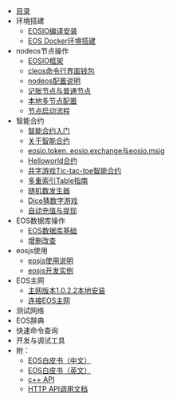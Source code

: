 * [目录](README.md)
* 环境搭建
    * [EOSIO编译安装](eos_compile_install.md)
    * [EOS Docker环境搭建](EOSDocker.md)
* nodeos节点操作
    * [EOSIO框架](eosio_framework.md)
    * [cleos命令行界面钱包](eos_command_line_wallet.md)
    * [nodeos配置说明](nodeos_config.md)
    * [记账节点与普通节点](block_producer_non_producer.md)
    * [本地多节点配置](eos_multi_node.md)
    * [节点启动流程](bios_boot_sequence.md)
* 智能合约
    * [智能合约入门](smart_contract_start.md)
    * [关于智能合约](about_smart_contract.md)
    * [eosio.token, eosio.exchange与eosio.msig](token_exchange_msig.md)
    * [Helloworld合约](Helloworld_contract.md)
    * [井字游戏Tic-tac-toe智能合约](tic-tac-toe_game.md)
    * [多重索引Table指南](multi_index_table.md)
    * [随机数发生器](randomization.md)
    * [Dice猜数字游戏](dice_contract.md)
    * [自动充值与提现](exchange_deposit_withdrawal.md)
* EOS数据库操作
    * [EOS数据库基础](eos_database_base.md)
    * [增删改查](eos_db_demo.md)
* eosjs使用
    * [eosjs使用说明](eosjs_tutorial.md)
    * [eosjs开发实例](eosjs_dapp.md)
* EOS主网
    * [主网版本1.0.2.2本地安装](mainnet-1.0.2.2_setup.md)
    * [连接EOS主网](eos_mainnet_connect.md)
* 测试网络
* EOS辞典
* 快速命令查询
* 开发与调试工具
* 附：
    * [EOS白皮书（中文）](eos_whitepaper_cn.md)
    * [EOS白皮书（英文）](eos_whitepaper_en.md)
    * [c++ API](cpp_api.md)
    * [HTTP API调用文档](http_api_doc.md)
